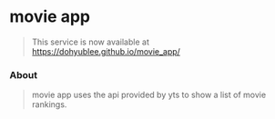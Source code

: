 # movie app
> This service is now available at https://dohyublee.github.io/movie_app/
### About
> movie app uses the api provided by yts to show a list of movie rankings.
